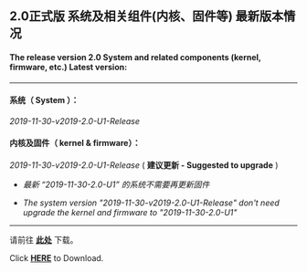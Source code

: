 ## 2.0正式版 系统及相关组件(内核、固件等) 最新版本情况

#### The release version 2.0 System and related components (kernel, firmware, etc.) Latest version:

----

#### 系统（ System ）：

*2019-11-30-v2019-2.0-U1-Release*

#### 内核及固件（ kernel & firmware）：

*2019-11-30-v2019-2.0-U1-Release* ( **建议更新 - Suggested to upgrade** )

- *最新 “2019-11-30-2.0-U1” 的系统不需要再更新固件*

- *The system version "2019-11-30-v2019-2.0-U1-Release" don't need upgrade the kernel and firmware to "2019-11-30-2.0-U1"*

----

请前往 **[此处](./README_zh.md#6%E4%B8%8B%E8%BD%BD%E5%9C%B0%E5%9D%80)** 下载。

Click **[HERE](./README.md#6-download-links)** to Download.
